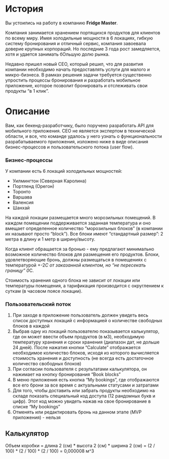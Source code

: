 # История

Вы устоились на работу в компанию **Fridge Master**.

Компания занимается хранением портящихся продуктов для клиентов по всему миру. Имея холодильные мощностя в 6 локациях, гибкую систему бронирования и отличный сервис, компания завоевала доверие крупных корпораций. Но последние 3 года рост замедляется, хотя и удается занимать бОльшую долю рынка.

Недавно пришел новый CEO, который решил, что для развития компании необходимо начать предоставлять услуги для малого и микро-бизнеса. В рамках решения задачи требуется существенно упростить процессы бронирования и разработать мобильное приложение, которое позволит бронировать и отслеживать свои продукты “в 1 клик”.

# Описание

Вам, как бекенд-разработчику, было поручено разработать API для мобильного приложения. CEO не является экспертом в технической области, и все, что команде удалось у него узнать о функциональности разрабатываемого приложения, изложено ниже в виде описания бизнес-процессов и пользовательского потока (user flow).

### Бизнес-процессы

У компании есть 6 локаций холодильных мощностей:

- Уилмингтон (Северная Каролина)
- Портленд (Орегон)
- Торонто
- Варшава
- Валенсия
- Шанхай

На каждой локации размещается много морозильных помещений. В каждом помещении поддерживается заданная температура и оно вмещает определенное количество “морозильных блоков” (в компании их называют просто “block”). Все блоки имеют “стандартный размер”: 2 метра в длину и 1 метр в ширину/высоту.

Когда клиент обращается за бронью - ему предлагают минимально возможное количество блоков для размещения его продуктов. Блоки, удовлетворяющие бронь, должны размещаться в помещениях с температурой +-2*C от заказанной клиентом, но “не пересекать границу” 0*С.

Стоимость хранения одного блока не зависит от локации или температуры помещения, а тарификация производится с округлением к суткам (в часовом поясе локации).

### Пользовательский поток

1. При заходе в приложение пользователь должен увидеть весь список доступных локаций с информацией о количестве свободных блоков в каждой
2. Выбрав одну из локаций пользователю показывается калькулятор, где он может ввести объем продуктов (в м3), необходимую температуру хранения и сроки хранения (диапазон дат, не дольше 24 дней). После нажатия кнопки “Calculate” отображается необходимое количество блоков, исходя из которого вычисляется стоимость хранения и доступность (не всегда есть достаточное количество свободных блоков)
3. При согласии пользователя с результатами калькулятора, он нажимает на кнопку бронирования “Book blocks”
4. В меню приложения есть кнопка “My bookings”, где отображаются все его брони за все время с актуальными статусами и затратами
5. Для того, чтобы доставить или забрать продукты необходимо на складе показать специальный код доступа (12 рандомных букв и цифр). Этот код можно увидеть нажав на свое бронирование в списке “My bookings”
6. Отменять или редактировать бронь на данном этапе (MVP приложения) - нельзя

## Калькулятор
Объем коробки = длина 2 (см) * высота 2 (см) * ширина 2 (см) = (2 / 100) * (2 / 100) * (2 / 100) = 0,000008 м^3
